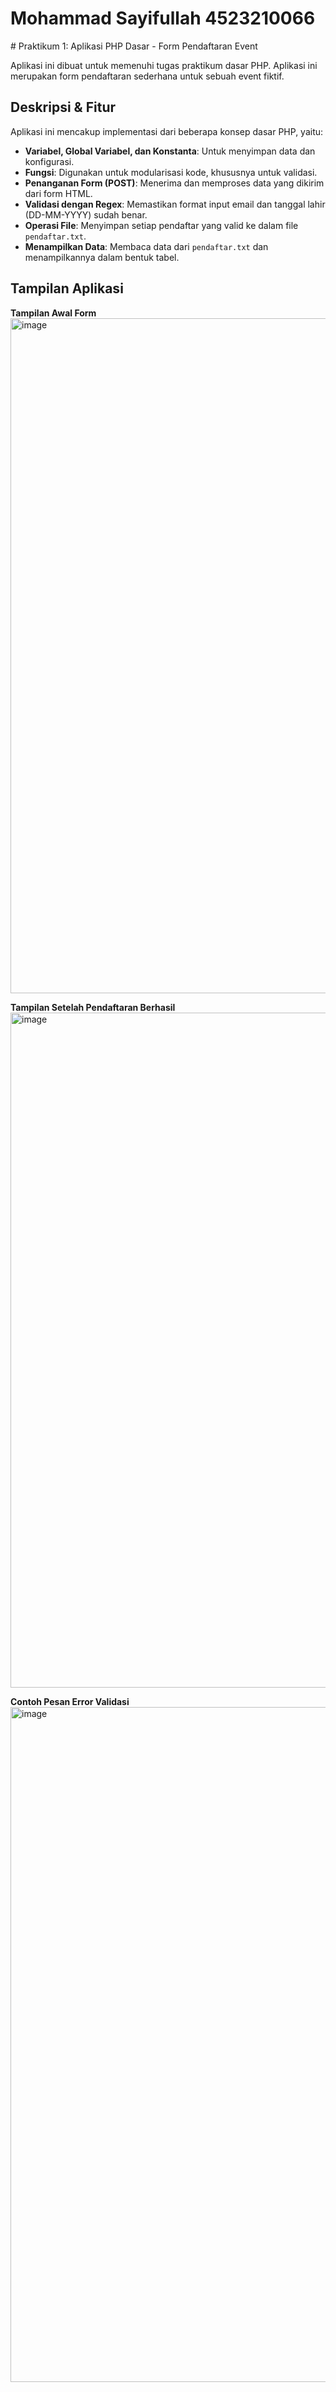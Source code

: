 <h1>Mohammad Sayifullah 4523210066</h1>
# Praktikum 1: Aplikasi PHP Dasar - Form Pendaftaran Event

Aplikasi ini dibuat untuk memenuhi tugas praktikum dasar PHP. Aplikasi ini merupakan form pendaftaran sederhana untuk sebuah event fiktif.

## Deskripsi & Fitur
Aplikasi ini mencakup implementasi dari beberapa konsep dasar PHP, yaitu:
- **Variabel, Global Variabel, dan Konstanta**: Untuk menyimpan data dan konfigurasi.
- **Fungsi**: Digunakan untuk modularisasi kode, khususnya untuk validasi.
- **Penanganan Form (POST)**: Menerima dan memproses data yang dikirim dari form HTML.
- **Validasi dengan Regex**: Memastikan format input email dan tanggal lahir (DD-MM-YYYY) sudah benar.
- **Operasi File**: Menyimpan setiap pendaftar yang valid ke dalam file `pendaftar.txt`.
- **Menampilkan Data**: Membaca data dari `pendaftar.txt` dan menampilkannya dalam bentuk tabel.

## Tampilan Aplikasi

**Tampilan Awal Form**
<img width="1920" height="1080" alt="image" src="https://github.com/user-attachments/assets/12f6dd50-b85a-46b2-aa27-9817b11528a9" />


**Tampilan Setelah Pendaftaran Berhasil**
<img width="1920" height="1080" alt="image" src="https://github.com/user-attachments/assets/67fb1557-7727-46de-a83d-1a0cc246118f" />


**Contoh Pesan Error Validasi**
<img width="1920" height="1080" alt="image" src="https://github.com/user-attachments/assets/63c13ed2-d961-4e7e-bfd3-f9114fbd8166" />
